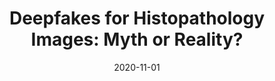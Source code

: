 ---
title: "Deepfakes for Histopathology Images: Myth or Reality?"
collection: publications
permalink: /publication/2020-DeepFakes
date: 2020-11-01
paperurl: 'http://www.google.com/url?q=http%3A%2F%2Fr.web.umkc.edu%2Fraopr%2FDiSC-Demo-ICDE-2019.pdf&sa=D&sntz=1&usg=AFQjCNEkYnLQ2O9lmPUSUzbLUwh1Ha_3WQ'
citation: 'Nouf Alrasheed, <b>Arun Zachariah</b>, Shivika Prasanna, Deepthi Rao, and Praveen Rao - &quot;Deepfakes for Histopathology Images: Myth or Reality?&quot; <i>49th Annual IEEE Applied Imagery Pattern Recognition (AIPR) Workshop 2020: Trusted Computing, Privacy, and Securing Multimedia</i>, Washington, D.C., 2020.  (to appear)'
---
